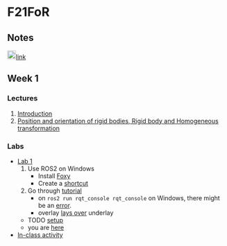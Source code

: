 # F21FoR

## Notes
<img src="https://cdn.mathcha.io/resources/logo.png" width="20" title="hover text">[link](https://www.mathcha.io/editor/jo9LQCyVUKLHNLCLyYr5rIK8pO4QtXeQVN2hEgDW3D)

## Week 1
### Lectures
1. [Introduction](https://moodle.innopolis.university/pluginfile.php/135094/mod_resource/content/1/L1%20-%20Introduction.pdf)
2. [Position and orientation of rigid bodies, Rigid body and Homogeneous transformation](https://moodle.innopolis.university/pluginfile.php/135095/mod_resource/content/1/L2%20-%20Position%20and%20orientation%20of%20rigid%20bodies.pdf)

### Labs 
* [Lab 1](https://moodle.innopolis.university/pluginfile.php/135131/mod_resource/content/2/Fundamentals%20of%20robotics.pdf)
    1. Use ROS2 on Windows
        * Install [Foxy](https://docs.ros.org/en/foxy/Installation/Windows-Install-Binary.html#alternative-ros-2-build-installation-from-aka-ms-ros)
        * Create a [shortcut](http://wiki.ros.org/Installation/Windows)
    1. Go through [tutorial](https://docs.ros.org/en/foxy/Tutorials/Workspace/Creating-A-Workspace.html)
        * on `ros2 run rqt_console rqt_console` on Windows, there might be an [error](https://answers.ros.org/question/350818/oserror-winerror-193-1-when-running-ros2-run-rqt_console-rqt_console/).
        * overlay [lays over](https://docs.ros.org/en/foxy/Tutorials/Workspace/Creating-A-Workspace.html) underlay
    * TODO [setup](https://docs.ros.org/en/foxy/Tutorials/Configuring-ROS2-Environment.html)
    * you are [here](https://docs.ros.org/en/foxy/Tutorials/Custom-ROS2-Interfaces.html)
* [In-class activity](https://moodle.innopolis.university/mod/assign/view.php?id=69451)
